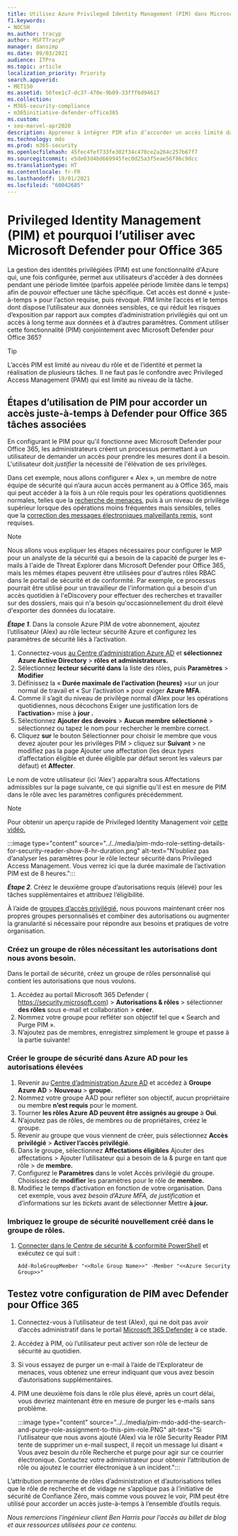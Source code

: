 ```yaml
---
title: Utilisez Azure Privileged Identity Management (PIM) dans Microsoft Defender pour Office 365 l’accès administrateur aux outils de cybersécurité.
f1.keywords:
- NOCSH
ms.author: tracyp
author: MSFTTracyP
manager: dansimp
ms.date: 09/03/2021
audience: ITPro
ms.topic: article
localization_priority: Priority
search.appverid:
- MET150
ms.assetid: 56fee1c7-dc37-470e-9b09-33fff6d94617
ms.collection:
- M365-security-compliance
- m365initiative-defender-office365
ms.custom:
- seo-marvel-apr2020
description: Apprenez à intégrer PIM afin d’accorder un accès limité dans le temps et juste-à-temps aux utilisateurs pour effectuer des tâches de privilège élevé dans Microsoft Defender pour Office 365, réduisant ainsi les risques pour vos données.
ms.technology: mdo
ms.prod: m365-security
ms.openlocfilehash: 45fec4fef733fe302f34c470ce2a264c257b67f7
ms.sourcegitcommit: e5de03d4bd669945fec0d25a3f5eae56f86c9dcc
ms.translationtype: HT
ms.contentlocale: fr-FR
ms.lasthandoff: 10/01/2021
ms.locfileid: "60042685"
---
```

<!--A-->
# <a name="privileged-identity-management-pim-and-why-to-use-it-with-microsoft-defender-for-office-365"></a>Privileged Identity Management (PIM) et pourquoi l’utiliser avec Microsoft Defender pour Office 365

La gestion des identités privilégiées (PIM) est une fonctionnalité d'Azure qui, une fois configurée, permet aux utilisateurs d'accéder à des données pendant une période limitée (parfois appelée période limitée dans le temps) afin de pouvoir effectuer une tâche spécifique. Cet accès est donné « juste-à-temps » pour l’action requise, puis révoqué. PIM limite l’accès et le temps dont dispose l’utilisateur aux données sensibles, ce qui réduit les risques d’exposition par rapport aux comptes d’administration privilégiés qui ont un accès à long terme aux données et à d’autres paramètres. Comment utiliser cette fonctionnalité (PIM) conjointement avec Microsoft Defender pour Office 365?

> [!TIP]
> L’accès PIM est limité au niveau du rôle et de l’identité et permet la réalisation de plusieurs tâches. Il ne faut pas le confondre avec Privileged Access Management (PAM) qui est limité au niveau de la tâche.

## <a name="steps-to-use-pim-to-grant-just-in-time-access-to-defender-for-office-365-related-tasks"></a>Étapes d’utilisation de PIM pour accorder un accès juste-à-temps à Defender pour Office 365 tâches associées

En configurant le PIM pour qu'il fonctionne avec Microsoft Defender pour Office 365, les administrateurs créent un processus permettant à un utilisateur de demander un accès pour prendre les mesures dont il a besoin. L'utilisateur doit *justifier* la nécessité de l'élévation de ses privilèges.

Dans cet exemple, nous allons configurer « Alex », un membre de notre équipe de sécurité qui n’aura aucun accès permanent au à Office 365, mais qui peut accéder à la fois à un rôle requis pour les opérations quotidiennes normales, telles que la [recherche de menaces](threat-hunting-in-threat-explorer.md), puis à un niveau de privilège supérieur lorsque des opérations moins fréquentes mais sensibles, telles que la [correction des messages électroniques malveillants remis](remediate-malicious-email-delivered-office-365.md), sont requises.

> [!NOTE]
> Nous allons vous expliquer les étapes nécessaires pour configurer le MIP pour un analyste de la sécurité qui a besoin de la capacité de purger les e-mails à l'aide de Threat Explorer dans Microsoft Defender pour Office 365, mais les mêmes étapes peuvent être utilisées pour d'autres rôles RBAC dans le portail de sécurité et de conformité. Par exemple, ce processus pourrait être utilisé pour un travailleur de l'information qui a besoin d'un accès quotidien à l'eDiscovery pour effectuer des recherches et travailler sur des dossiers, mais qui n'a besoin qu'occasionnellement du droit élevé d'exporter des données du locataire.

***Étape 1***. Dans la console Azure PIM de votre abonnement, ajoutez l’utilisateur (Alex) au rôle lecteur sécurité Azure et configurez les paramètres de sécurité liés à l’activation.

1. Connectez-vous [au Centre d’administration Azure AD](https://aad.portal.azure.com/) et **sélectionnez Azure Active Directory**  >  **rôles et administrateurs.**
2. Sélectionnez **lecteur sécurité dans** la liste des rôles, puis **Paramètres**  >  **Modifier**
3. Définissez la « **Durée maximale de l’activation (heures)** »sur un jour normal de travail et « Sur l’activation » pour exiger **Azure MFA**.
4. Comme il s’agit du niveau de privilège normal d’Alex pour les opérations quotidiennes, nous décochons Exiger une justification lors de **l’activation**> mise à **jour .**
5. Sélectionnez **Ajouter des devoirs**  >  **Aucun membre sélectionné** > sélectionnez ou tapez le nom pour rechercher le membre correct.
6. Cliquez **sur** le bouton Sélectionner pour choisir le membre que vous devez ajouter pour les privilèges PIM > cliquez sur  **Suivant** > ne modifiez pas la page Ajouter une affectation (les deux *types* d’affectation éligible et durée éligible par défaut seront les valeurs par défaut) et **Affecter**.

Le nom de votre utilisateur (ici 'Alex') apparaîtra sous Affectations admissibles sur la page suivante, ce qui signifie qu'il est en mesure de PIM dans le rôle avec les paramètres configurés précédemment.

> [!NOTE]
> Pour obtenir un aperçu rapide de Privileged Identity Management voir [cette vidéo.](https://www.youtube.com/watch?v=VQMAg0sa_lE)

:::image type="content" source="../../media/pim-mdo-role-setting-details-for-security-reader-show-8-hr-duration.png" alt-text="N’oubliez pas d’analyser les paramètres pour le rôle lecteur sécurité dans Privileged Access Management. Vous verrez ici que la durée maximale de l’activation PIM est de 8 heures.":::

***Étape 2***. Créez le deuxième groupe d’autorisations requis (élevé) pour les tâches supplémentaires et attribuez l’éligibilité.

À l’aide de [groupes d’accès privilégié](/azure/active-directory/privileged-identity-management/groups-features), nous pouvons maintenant créer nos propres groupes personnalisés et combiner des autorisations ou augmenter la granularité si nécessaire pour répondre aux besoins et pratiques de votre organisation.

### <a name="create-a-role-group-requiring-the-permissions-we-need"></a>Créez un groupe de rôles nécessitant les autorisations dont nous avons besoin.

Dans le portail de sécurité, créez un groupe de rôles personnalisé qui contient les autorisations que nous voulons.

1. Accédez au portail Microsoft 365 Defender ( https://security.microsoft.com)  >  **Autorisations & rôles** > sélectionner **des rôles** sous e-mail et collaboration > **créer**.
2. Nommez votre groupe pour refléter son objectif tel que « Search and Purge PIM ».
3. N’ajoutez pas de membres, enregistrez simplement le groupe et passe à la partie suivante!

### <a name="create-the-security-group-in-azure-ad-for-elevated-permissions"></a>Créer le groupe de sécurité dans Azure AD pour les autorisations élevées

1. Revenir au [Centre d’administration Azure AD](https://aad.portal.azure.com/) et accédez à **Groupe Azure AD**  >  **Nouveau**  >  **groupe.**
2. Nommez votre groupe AAD pour refléter son objectif, aucun propriétaire ou membre **n’est requis** pour le moment.
3. Tourner **les rôles Azure AD peuvent être assignés au groupe** à **Oui**.
4. N’ajoutez pas de rôles, de membres ou de propriétaires, créez le groupe.
5. Revenir au groupe que vous viennent de créer, puis sélectionnez **Accès privilégié**  >  **Activer l’accès privilégié**.
6. Dans le groupe, sélectionnez **Affectations éligibles** Ajouter des affectations > Ajouter l’utilisateur qui a besoin de la & purge en tant que rôle  >   de **membre.**
7. Configurez le **Paramètres** dans le volet Accès privilégié du groupe. Choisissez de **modifier** les paramètres pour le rôle de **membre.**
8. Modifiez le temps d’activation en fonction de votre organisation. Dans cet exemple, vous avez *besoin d’Azure MFA,* *de justification* et d’informations sur les *tickets* avant de sélectionner Mettre **à jour.**

### <a name="nest-the-newly-created-security-group-into-the-role-group"></a>Imbriquez le groupe de sécurité nouvellement créé dans le groupe de rôles.

1. [Connecter dans le Centre de sécurité & conformité PowerShell](/powershell/exchange/connect-to-scc-powershell) et exécutez ce qui suit :

    `Add-RoleGroupMember "<<Role Group Name>>" -Member "<<Azure Security Group>>"`

## <a name="test-your-configuration-of-pim-with-defender-for-office-365"></a>Testez votre configuration de PIM avec Defender pour Office 365

1. Connectez-vous à l’utilisateur de test (Alex), qui ne doit pas avoir d’accès administratif dans le portail [Microsoft 365 Defender](/microsoft-365/security/defender/overview-security-center) à ce stade.
2. Accédez à PIM, où l’utilisateur peut activer son rôle de lecteur de sécurité au quotidien.
3. Si vous essayez de purger un e-mail à l’aide de l’Explorateur de menaces, vous obtenez une erreur indiquant que vous avez besoin d’autorisations supplémentaires.
4. PIM une deuxième fois dans le rôle plus élevé, après un court délai, vous devriez maintenant être en mesure de purger les e-mails sans problème.

   :::image type="content" source="../../media/pim-mdo-add-the-search-and-purge-role-assignment-to-this-pim-role.PNG" alt-text="Si l’utilisateur que nous avons ajouté (Alex) via le rôle Security Reader PIM tente de supprimer un e-mail suspect, il reçoit un message lui disant « Vous avez besoin du rôle Recherche et purge pour agir sur ce courrier électronique. Contactez votre administrateur pour obtenir l’attribution de rôle ou ajoutez le courrier électronique à un incident.":::

L’attribution permanente de rôles d’administration et d’autorisations telles que le rôle de recherche et de vidage ne s’applique pas à l’initiative de sécurité de Confiance Zéro, mais comme vous pouvez le voir, PIM peut être utilisé pour accorder un accès juste-à-temps à l’ensemble d’outils requis.

*Nous remercions l’ingénieur client Ben Harris pour l’accès au billet de blog et aux ressources utilisées pour ce contenu.*

<!--A-->